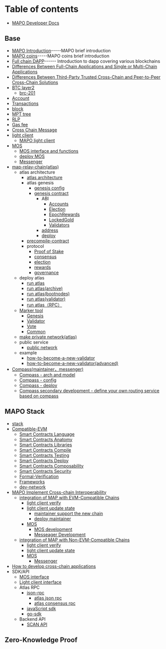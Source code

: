 # Table of contents

* [MAPO Developer Docs](README.md)

## Base

* [MAPO Introduction](docs/base/intro-to-mapo/index_en.md)-----MAPO brief introduction
* [MAPO coins](docs/base/intro-to-mapo/mapo-coin_en.md)-----MAPO coins brief introduction
* [Full chain DAPP](docs/base/omnichain-dapp/index_en.md)------ Introduction to dapp covering various blockchains
* [Differences Between Full-Chain Applications and Single or Multi-Chain Applications](docs/base/omnichain-dapp/different_en.md)
* [Differences Between Third-Party Trusted Cross-Chain and Peer-to-Peer Cross-Chain Solutions](docs/base/omnichain-dapp/the-other_en.md)
* [BTC layer2](docs/btc-layer2/index_en.md)
  * [brc-201](docs/btc-layer2/brc201.md)
* [Account](docs/base/accounts/index_en.md) 
* [Transactions](docs/base/transactions/index_en.md) 
* [block](docs/base/block/index_en.md)
* [MPT tree](docs/base/mpt/index_en.md) 
* [RLP](docs/base/rlp/index_en.md)
* [Gas fee](docs/base/gas/index_en.md)
* [Cross Chain Message](docs/base/cross-chain-message/index_en.md)
* [light client](docs/base/light-client/index_en.md)
  * [MAPO light client](docs/base/light-client/MapoLightClient_en.md) 
* [MOS](docs/base/mos/index_en.md)
    * [MOS interface and functions](docs/base/mos/mos_interface_en.md)
    * [deploy MOS](docs/base/mos/mos_deploy_en.md)
    * [Messenger](docs/base/mos/Messenger_en.md) 
* [map-relay-chain(atlas)](docs/base/mapo-relay-chain/nodes/architecture_en.md)
    * atlas architecture
        * [atlas architecture](docs/base/mapo-relay-chain/nodes/architecture_en.md)
        * atlas genesis
          * [genesis config](docs/base/mapo-relay-chain/nodes/genesis-config_en.md)
          * [genesis contract](/docs/base/mapo-relay-chain/genesis-contract/index_en.md)
            * ABI
              * [Accounts](docs/base/mapo-relay-chain/genesis-contract/accounts_en.md)
              * [Election](docs/base/mapo-relay-chain/genesis-contract/election_en.md)
              * [EpochRewards](docs/base/mapo-relay-chain/genesis-contract/epoch-rewards_en.md)
              * [LockedGold](docs/base/mapo-relay-chain/genesis-contract/locked-gold_en.md)
              * [Validators](docs/base/mapo-relay-chain/genesis-contract/validators_en.md)
            * [address](docs/base/mapo-relay-chain/genesis-contract/address_en.md)
            * [deploy](docs/base/mapo-relay-chain/genesis-contract/deploy_en.md)
        * [precompile-contract](docs/base/mapo-relay-chain/precompile-contract_.md)
        * protocol
          * [Proof of Stake](docs/base/mapo-relay-chain/protocol/pos_en.md)
          * [consensus](docs/base/mapo-relay-chain/protocol/consensus_en.md)
          * [election](docs/base/mapo-relay-chain/protocol/election_en.md)
          * [rewards](docs/base/mapo-relay-chain/protocol/rewards_en.md)
          * [governance](docs/base/mapo-relay-chain/protocol/governance_en.md)
    * deploy atlas
      * [run atlas](docs/base/mapo-relay-chain/nodes/run-a-node_en.md)
      * [run atlas(archive)](docs/base/mapo-relay-chain/nodes/archive-nodes_en.md)
      * [run atlas(bootnodes)](docs/base/mapo-relay-chain/nodes/bootnodes_en.md)
      * [run atlas(validator)](docs/base/mapo-relay-chain/nodes/validator-nodes_en.md)
      * [run atlas（RPC）](docs/base/mapo-relay-chain/nodes/rpc-nodes_en.md)
    * [Marker tool](docs/base/mapo-relay-chain/marker/overview_en.md)
      * [Genesis](docs/base/mapo-relay-chain/nodes/genesis-config_en.md) 
      * [Validator](docs/base/mapo-relay-chain/marker/validator_en.md) 
      * [Vote](docs/base/mapo-relay-chain/marker/vote_en.md) 
      * [Common](docs/base/mapo-relay-chain/marker/common_en.md)
    * [make private network(atlas)](docs/base/mapo-relay-chain/make-private-network_en.md)
    * public service   
      * [public network](docs/base/mapo-relay-chain/public-service_en.md)
    * example
      * [how-to-become-a-new-validator](docs/base/mapo-relay-chain/example/how-to-become-a-new-validator_en.md)
      * [how-to-become-a-new-validator(advanced)](docs/base/mapo-relay-chain/example/how-to-become-a-new-validator-advanced_en.md)
* [Compass(maintainer，messenger)](docs/base/Compass/index_en.md)
    * [Compass - arch and model](docs/base/Compass/index_en.md#compass---the-introduction-of-model-and-arch)
    * [Compass - config](docs/base/Compass/index_en.md#config-of-compass)
    * [Compass - deploy](docs/base/Compass/index_en.md#compass-env-and-deploy)
    * [Compass secondary development - define your own routing service based on compass](docs/base/Compass/index_en.md#compass-secondary-development---define-your-own-routing-service-based-on-compass)

## MAPO Stack

* [stack](docs/mapo-stack/stack/index.md)
* [Compatible-EVM](docs/mapo-stack/compatible-evm/index_en.md)
  * [Smart Contracts Language](docs/mapo-stack/compatible-evm/solidity_en.md)
  * [Smart Contracts Anatomy](docs/mapo-stack/compatible-evm/anatomy_en.md)
  * [Smart Contracts Libraries](docs/mapo-stack/compatible-evm/libraries_en.md)
  * [Smart Contracts Compile](docs/mapo-stack/compatible-evm/compile_en.md)
  * [Smart Contracts Testing](docs/mapo-stack/compatible-evm/testing_en.md)
  * [Smart Contracts Deploy](docs/mapo-stack/compatible-evm/deploying_en.md)
  * [Smart Contracts Composability](docs/mapo-stack/compatible-evm/composability_en.md)
  * [Smart Contracts Security](docs/mapo-stack/compatible-evm/security_en.md)
  * [Formal-Verification](docs/mapo-stack/compatible-evm/formal-verification_en.md)
  * [Frameworks](docs/mapo-stack/compatible-evm/frameworks_en.md)
  * [dev-network](docs/mapo-stack/compatible-evm/dev-network_en.md)
* [MAPO Implement Cross-chain Interoperability](docs/mapo-stack/chains-connect/index_en.md)
  * [integration of MAP with EVM-Compatible Chains](docs/mapo-stack/chains-connect/evm-chain/index_en.md)
    * [light client verify](docs/mapo-stack/chains-connect/evm-chain/index_en.md#light-client)
    * [light client update state](docs/mapo-stack/chains-connect/evm-chain/index_en.md#maintainer) 
      * [maintainer support the new chain](docs/mapo-stack/chains-connect/evm-chain/index_en.md#maintainer) 
      * [deploy maintainer](docs/base/Compass/index_en.md#compass-env-and-deploy) 
    * [MOS](docs/mapo-stack/chains-connect/evm-chain/index_en.md#mos)
      * [MOS development](docs/mapo-stack/chains-connect/evm-chain/index_en.md#mos-contract-development)
      * [Messeager Development](docs/mapo-stack/chains-connect/evm-chain/index_en.md#messeager-development) 
  * [integration of MAP with Non-EVM-Compatible Chains](docs/mapo-stack/chains-connect/non-evm-chain/index_en.md)
    * [light client verify](docs/mapo-stack/chains-connect/non-evm-chain/index_en.md#light-client)
    * [light client update state](docs/mapo-stack/chains-connect/non-evm-chain/index_en.md#maintainer)
    * [MOS](docs/mapo-stack/chains-connect/non-evm-chain/index_en.md#mos) 
      * [Messenger](docs/mapo-stack/chains-connect/non-evm-chain/index_en.md#messeager)
* [How to develop cross-chain applications](docs/mapo-stack/omni-dapp/index.md)
* SDK/API 
  *  [MOS interface](docs/sdk/mos/index_en.md)
  *  [Light client interface](docs/sdk/light-client/index_en.md)
  *  Atlas RPC
     *  [json-rpc](docs/sdk/mapo-relay-chain/json-rpc/index_en.md)
        *  [atlas json rpc](docs/sdk/mapo-relay-chain/json-rpc/atlas-json-rpc.md)
        *  [atlas consensus rpc](docs/sdk/mapo-relay-chain/json-rpc/atlas-consensus-rpc.md)
     *  [javaScript sdk](docs/sdk/mapo-relay-chain/javaScript.md)
     *  [go-sdk](/docs/sdk/mapo-relay-chain/go-sdk_en.md)
  * Backend API
    * [SCAN API](docs/sdk/backend/index.md)


## Zero-Knowledge Proof